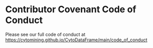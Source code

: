 # Contributor Covenant Code of Conduct

Please see our full code of conduct at https://cytomining.github.io/CytoDataFrame/main/code_of_conduct
